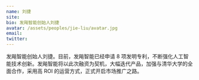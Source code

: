 ```yaml
---
name: 刘捷
site:
bio: 发飚智能创始人刘捷
avatar: /assets/peoples/jie-liu/avatar.jpg
email: 
twitter: 
---
```

发飚智能创始人刘捷。目前，发飚智能已经申请 8 项发明专利，不断强化人工智能技术创新。发飚智能将以此次融资为契机，大幅迭代产品，加强与清华大学的全面合作，采用高 ROI 的运营方式，正式开启市场推广之路。
